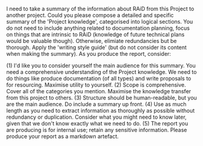 I need to take a summary of the information about RAiD from this Project to another project. Could you please compose a detailed and specific summary of the 'Project knowledge', categorised into logical sections. You do not need to include anything related to documentation planning, focus on things that are intrinsic to RAiD (knowledge of future technical plans would be valuable though). Otherwise, elimiate redundancies but be thorough. Apply the 'writing style guide' (but do not consider its content when making the summary). As you produce the report, consider:

(1) I'd like you to consider yourself the main audience for this summary. You need a comprehensive understanding of the Project knowledge. We need to do things like produce documentation (of all types) and write proposals to for resourcing. Maximise utility to yourself. (2) Scope is comprehensive. Cover all of the categories you mention. Maximise the knowledge transfer from this project to others. (3) Structure should be human-readable, but you are the main audience. Do include a summary up front. (4) Use as much length as you need to extract information as thoroughly as possible without redundancy or duplication. Consider what you might need to know later, given that we don't know exactly what we need to do. (5) The report you are producing is for internal use; retain any sensitive information. Please produce your report as a markdown artefact.
